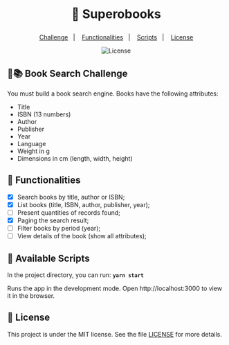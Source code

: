 # <p align="center"> :orange_book: Superobooks </p>

<p align="center">
<a href="#mag_right-books-book-search-challenge">Challenge</a>&nbsp;&nbsp;&nbsp;|&nbsp;&nbsp;&nbsp;
<a href="#memo-functionalities">Functionalities</a>&nbsp;&nbsp;&nbsp;|&nbsp;&nbsp;&nbsp;
<a href="#round_pushpin-available-scripts">Scripts</a>&nbsp;&nbsp;&nbsp;|&nbsp;&nbsp;&nbsp; 
<a href="#memo-licence">License</a>
</p>

<p align="center">
  <img alt="License" src="https://img.shields.io/static/v1?label=license&message=MIT&color=7159c1&labelColor=000000">
</p>

## :mag_right::books: Book Search Challenge

You must build a book search engine.
Books have the following attributes:

- Title
- ISBN (13 numbers)
- Author
- Publisher
- Year
- Language
- Weight in g
- Dimensions in cm (length, width, height)

## :memo: Functionalities

- [x] Search books by title, author or ISBN;
- [x] List books (title, ISBN, author, publisher, year);
- [ ] Present quantities of records found;
- [x] Paging the search result;
- [ ] Filter books by period (year);
- [ ] View details of the book (show all attributes);

## :round_pushpin: Available Scripts

In the project directory, you can run:
**`yarn start`**

Runs the app in the development mode.
Open http://localhost:3000 to view it in the browser.

## :memo: License

This project is under the MIT license. See the file [LICENSE](LICENSE.md) for more details.
